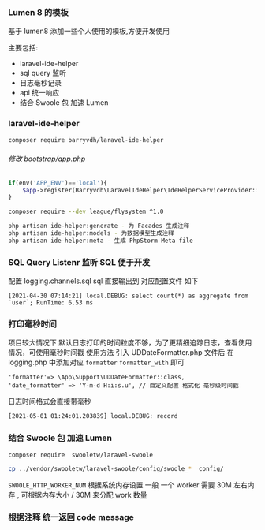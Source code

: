 ### Lumen 8 的模板

基于 lumen8 添加一些个人使用的模板,方便开发使用

主要包括: 
- laravel-ide-helper
- sql query 监听
- 日志毫秒记录
- api 统一响应
- 结合 Swoole 包 加速 Lumen


### laravel-ide-helper

```bash
composer require barryvdh/laravel-ide-helper
```
###### 修改 bootstrap/app.php
```php
if(env('APP_ENV')=='local'){
    $app->register(Barryvdh\LaravelIdeHelper\IdeHelperServiceProvider::class);
}
```
```bash
composer require --dev league/flysystem ^1.0

php artisan ide-helper:generate - 为 Facades 生成注释
php artisan ide-helper:models - 为数据模型生成注释
php artisan ide-helper:meta - 生成 PhpStorm Meta file

```

### SQL Query Listenr 监听 SQL 便于开发

配置 logging.channels.sql 
sql 直接输出到 对应配置文件 如下
```
[2021-04-30 07:14:21] local.DEBUG: select count(*) as aggregate from `user`; RunTime: 6.53 ms
```

### 打印毫秒时间
项目较大情况下 默认日志打印的时间粒度不够，为了更精细追踪日志，查看使用情况，可使用毫秒时间戳
使用方法 引入 UDDateFormatter.php 文件后 在 logging.php 中添加对应 `formatter` `formatter_with` 即可
```
'formatter'=> \App\Support\UDDateFormatter::class,
'date_formatter' => 'Y-m-d H:i:s.u', // 自定义配置 格式化 毫秒级时间戳
```
日志时间格式会直接带毫秒
```bash
[2021-05-01 01:24:01.203839] local.DEBUG: record
```

### 结合 Swoole 包 加速 Lumen
```bash
composer require  swooletw/laravel-swoole

cp ../vendor/swooletw/laravel-swoole/config/swoole_*  config/
```

`SWOOLE_HTTP_WORKER_NUM` 根据系统内存设置 一般 一个 worker 需要 30M 左右内存
, 可根据内存大小 / 30M 来分配 work 数量

### 根据注释 统一返回 code message
